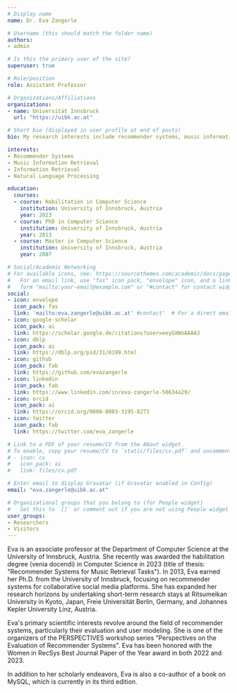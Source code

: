```yaml
---
# Display name
name: Dr. Eva Zangerle 

# Username (this should match the folder name)
authors:
- admin

# Is this the primary user of the site?
superuser: true

# Role/position
role: Assistant Professor

# Organizations/Affiliations
organizations:
- name: Universität Innsbruck
  url: "https://uibk.ac.at"

# Short bio (displayed in user profile at end of posts)
bio: My research interests include recommender systems, music information retrieval and natural language processing.

interests:
- Recommender Systems
- Music Information Retrieval
- Information Retrieval
- Natural Language Processing

education:
  courses:
  - course: Habilitation in Computer Science
    institution: University of Innsbruck, Austria
    year: 2023
  - course: PhD in Computer Science
    institution: University of Innsbruck, Austria
    year: 2013
  - course: Master in Computer Science
    institution: University of Innsbruck, Austria
    year: 2007

# Social/Academic Networking
# For available icons, see: https://sourcethemes.com/academic/docs/page-builder/#icons
#   For an email link, use "fas" icon pack, "envelope" icon, and a link in the
#   form "mailto:your-email@example.com" or "#contact" for contact widget.
social:
- icon: envelope
  icon_pack: fas 
  link: 'mailto:eva.zangerle@uibk.ac.at' #contact'  # For a direct email link, use "mailto:test@example.org".
- icon: google-scholar
  icon_pack: ai 
  link: https://scholar.google.de/citations?user=eeyGXWoAAAAJ
- icon: dblp
  icon_pack: ai
  link: https://dblp.org/pid/31/8199.html
- icon: github
  icon_pack: fab
  link: https://github.com/evazangerle
- icon: linkedin
  icon_pack: fab
  link: https://www.linkedin.com/in/eva-zangerle-50634a29/ 
- icon: orcid
  icon_pack: ai
  link: https://orcid.org/0000-0003-3195-8273
- icon: twitter
  icon_pack: fab
  link: https://twitter.com/eva_zangerle

# Link to a PDF of your resume/CV from the About widget.
# To enable, copy your resume/CV to `static/files/cv.pdf` and uncomment the lines below.
# - icon: cv
#   icon_pack: ai
#   link: files/cv.pdf

# Enter email to display Gravatar (if Gravatar enabled in Config)
email: "eva.zangerle@uibk.ac.at"

# Organizational groups that you belong to (for People widget)
#   Set this to `[]` or comment out if you are not using People widget.
user_groups:
- Researchers
- Visitors
---
```

Eva is an associate professor at the Department of Computer Science at the University of Innsbruck, Austria. She recently was awarded the habilitation degree (venia docendi) in Computer Science in 2023 (title of thesis: "Recommender Systems
for Music Retrieval Tasks"). In 2013, Eva earned her Ph.D. from the University of Innsbruck, focusing on recommender systems for collaborative social media platforms. She has expanded her research horizons by undertaking short-term research stays at Ritsumeikan University in Kyoto, Japan, Freie Universität Berlin, Germany, and Johannes Kepler University Linz, Austria.

Eva's primary scientific interests revolve around the field of recommender systems, particularly their evaluation and user modeling. She is one of the organizers of the PERSPECTIVES workshop series "Perspectives on the Evaluation of Recommender Systems". Eva has been honored with the Women in RecSys Best Journal Paper of the Year award in both 2022 and 2023. 

In addition to her scholarly endeavors, Eva is also a co-author of a book on MySQL, which is currently in its third edition. 
